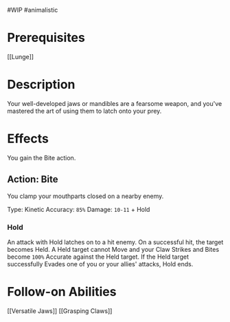 #WIP #animalistic 

# Prerequisites

[[Lunge]]

# Description

Your well-developed jaws or mandibles are a fearsome weapon, and you've mastered the art of using them to latch onto your prey.

# Effects

You gain the Bite action.

## Action: Bite

You clamp your mouthparts closed on a nearby enemy.

Type: Kinetic
Accuracy: `85%`
Damage: `10-11` + Hold

### Hold

An attack with Hold latches on to a hit enemy. On a successful hit, the target becomes Held. A Held target cannot Move and your Claw Strikes and Bites become `100%` Accurate against the Held target. If the Held target successfully Evades one of you or your allies' attacks, Hold ends.

# Follow-on Abilities

[[Versatile Jaws]]
[[Grasping Claws]]
